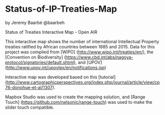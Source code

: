 # Status-of-IP-Treaties-Map

by Jeremy Baarbé @baarbeh

Status of Treaties Interactive Map - Open AIR

This interactive map shows the number of international Intellectual Property treaties ratified by African countries between 1885 and 2015.
Data for this project was compiled from [WIPO] (http://www.wipo.int/treaties/en/), the [Convention on Biodiversity] (https://www.cbd.int/abs/nagoya-protocol/signatories/default.shtml), and [UPOV] (http://www.upov.int/upovlex/en/notifications.jsp)

Interactive map was developed based on this [tutorial] (http://www.cartographicperspectives.org/index.php/journal/article/view/cp76-donohue-et-al/1307). 

Mapbox Studio was used to create the mapping solution, and [Range Touch] (https://github.com/nelsonic/range-touch) was used to make the slider touch compatible.




